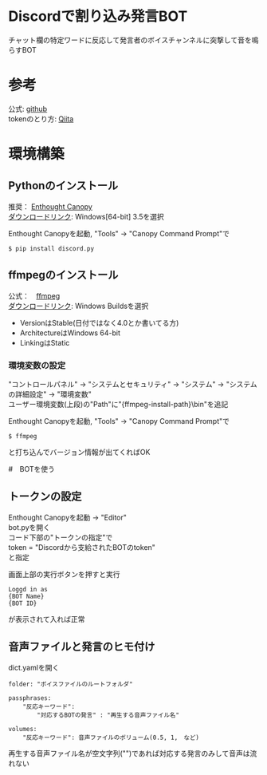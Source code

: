 # Discordで割り込み発言BOT
チャット欄の特定ワードに反応して発言者のボイスチャンネルに突撃して音を鳴らすBOT

# 参考
公式: [github](https://github.com/Rapptz/discord.py)  
tokenのとり方: [Qiita](https://qiita.com/PinappleHunter/items/af4ccdbb04727437477f)  

# 環境構築
## Pythonのインストール
推奨： [Enthought Canopy](https://www.enthought.com/product/canopy/)  
[ダウンロードリンク](https://store.enthought.com/downloads/): Windows[64-bit] 3.5を選択

Enthought Canopyを起動, "Tools" -> "Canopy Command Prompt"で

	$ pip install discord.py

## ffmpegのインストール
公式：　[ffmpeg](https://www.ffmpeg.org/)  
[ダウンロードリンク](https://www.ffmpeg.org/download.html): Windows Buildsを選択  

- VersionはStable(日付ではなく4.0とか書いてる方)  
- ArchitectureはWindows 64-bit
- LinkingはStatic

### 環境変数の設定  
"コントロールパネル" -> "システムとセキュリティ" -> "システム" -> "システムの詳細設定" -> "環境変数"  
ユーザー環境変数(上段)の"Path"に"{ffmpeg-install-path}\bin"を追記

Enthought Canopyを起動, "Tools" -> "Canopy Command Prompt"で  

	$ ffmpeg
と打ち込んでバージョン情報が出てくればOK

#　BOTを使う
## トークンの設定
Enthought Canopyを起動 -> "Editor"  
bot.pyを開く  
コード下部の"トークンの指定"で  
token = "Discordから支給されたBOTのtoken"  
と指定  

画面上部の実行ボタンを押すと実行  

	Loggd in as
	{BOT Name}
	{BOT ID}

が表示されて入れば正常

## 音声ファイルと発言のヒモ付け
dict.yamlを開く

	folder: "ボイスファイルのルートフォルダ"

	passphrases:
		"反応キーワード":
			"対応するBOTの発言" : "再生する音声ファイル名"

	volumes:
		"反応キーワード": 音声ファイルのボリューム(0.5, 1,　など)

再生する音声ファイル名が空文字列("")であれば対応する発言のみして音声は流れない
